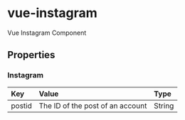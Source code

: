 # vue-instagram

Vue Instagram Component

## Properties

### Instagram

|Key|Value|Type|
|:--|:----|:---|
|postid|The ID of the post of an account|String|